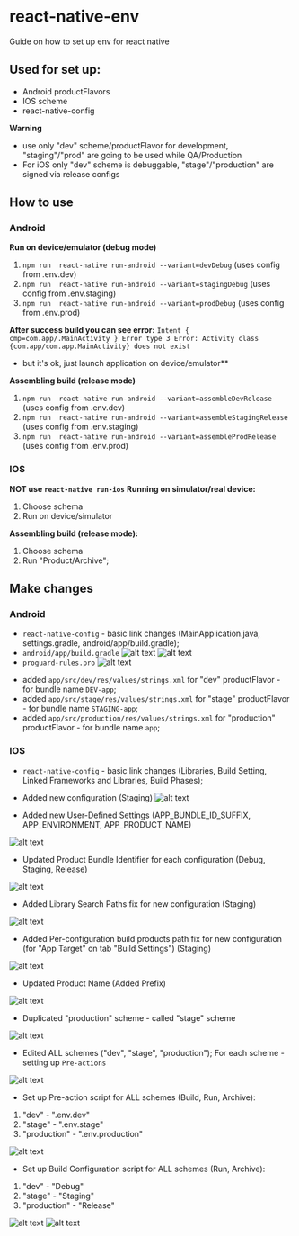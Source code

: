 # react-native-env
Guide on how to set up env for react native

## Used for set up:
- Android productFlavors
- IOS scheme
- react-native-config

**Warning**
*  use only "dev" scheme/productFlavor for development,  "staging"/"prod" are going to be used while QA/Production
*  For iOS  only "dev" scheme is debuggable, "stage"/"production" are signed via release configs

## How to use
### Android
**Run on device/emulator (debug mode)**
1. `npm run  react-native run-android --variant=devDebug` (uses config from .env.dev)
2. `npm run  react-native run-android --variant=stagingDebug` (uses config from .env.staging)
3. `npm run  react-native run-android --variant=prodDebug` (uses config from .env.prod)

**After success build you can see  error:**
 `Intent { cmp=com.app/.MainActivity } Error type 3 Error: Activity class {com.app/com.app.MainActivity} does not exist`
 - but it's ok, just launch application on  device/emulator**
 
**Assembling build (release mode)**
 1. `npm run  react-native run-android --variant=assembleDevRelease` (uses config from .env.dev)
 2. `npm run  react-native run-android --variant=assembleStagingRelease` (uses config from .env.staging)
 3. `npm run  react-native run-android --variant=assembleProdRelease` (uses config from .env.prod)

### IOS
**NOT use `react-native run-ios`**
**Running on simulator/real device:**
1. Choose schema
2. Run on device/simulator

**Assembling build (release mode):**
1. Choose schema
2. Run "Product/Archive";

## Make changes

### Android
* `react-native-config` - basic link changes (MainApplication.java, settings.gradle, android/app/build.gradle);
* `android/app/build.gradle`
![alt text](readme-img/build-gradle-defaultConfig.png)
![alt text](readme-img/build-gradle-flavors.png)
* `proguard-rules.pro`
![alt text](readme-img/proguard-rules.png)

- added `app/src/dev/res/values/strings.xml` for "dev" productFlavor - for bundle name `DEV-app`;
- added `app/src/stage/res/values/strings.xml` for "stage" productFlavor - for bundle name `STAGING-app`;
- added `app/src/production/res/values/strings.xml` for "production" productFlavor - for bundle name `app`;

### IOS

- `react-native-config` - basic link changes (Libraries, Build Setting, Linked Frameworks and Libraries, Build Phases);

- Added new configuration (Staging)
![alt text](readme-img/ios-project-configuration.png)

- Added new User-Defined Settings (APP_BUNDLE_ID_SUFFIX, APP_ENVIRONMENT, APP_PRODUCT_NAME)

![alt text](readme-img/ios-project-additions.png)

- Updated Product Bundle Identifier for each configuration (Debug, Staging, Release)

![alt text](readme-img/ios-product-bundle-identifier.png)

- Added Library Search Paths fix for new configuration (Staging)

![alt text](readme-img/ios-library-search-paths.png)

- Added Per-configuration build products path fix for new configuration (for "App Target" on tab "Build Settings") (Staging) 

![alt text](readme-img/ios-per-configuration-build-products-path.png)

- Updated Product Name (Added Prefix)

![alt text](readme-img/ios-product-name-with-prefix.png)

- Duplicated "production" scheme - called "stage" scheme

![alt text](readme-img/ios-scheme-duplicate.png)

- Edited ALL schemes ("dev", "stage", "production"); For each scheme - setting up `Pre-actions`

![alt text](readme-img/ios-scheme-edit.png)

- Set up Pre-action script for ALL schemes (Build, Run, Archive):

1. "dev" - ".env.dev"
1. "stage" - ".env.stage"
1. "production" - ".env.production"

![alt text](readme-img/ios-preaction-script.png)

- Set up Build Configuration script for ALL schemes (Run, Archive):

1. "dev" - "Debug"
1. "stage" - "Staging"
1. "production" - "Release"

![alt text](readme-img/ios-scheme-run-staging.png)
![alt text](readme-img/ios-scheme-archive-staging.png)
